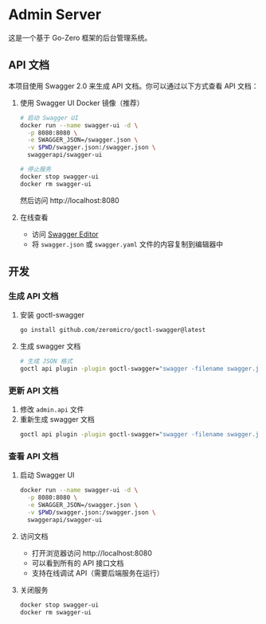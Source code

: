 # Admin Server

这是一个基于 Go-Zero 框架的后台管理系统。

## API 文档

本项目使用 Swagger 2.0 来生成 API 文档。你可以通过以下方式查看 API 文档：

1. 使用 Swagger UI Docker 镜像（推荐）
   ```bash
   # 启动 Swagger UI
   docker run --name swagger-ui -d \
     -p 8080:8080 \
     -e SWAGGER_JSON=/swagger.json \
     -v $PWD/swagger.json:/swagger.json \
     swaggerapi/swagger-ui

   # 停止服务
   docker stop swagger-ui
   docker rm swagger-ui
   ```
   然后访问 http://localhost:8080

2. 在线查看
   - 访问 [Swagger Editor](https://editor.swagger.io/)
   - 将 `swagger.json` 或 `swagger.yaml` 文件的内容复制到编辑器中

## 开发

### 生成 API 文档

1. 安装 goctl-swagger
   ```bash
   go install github.com/zeromicro/goctl-swagger@latest
   ```

2. 生成 swagger 文档
   ```bash
   # 生成 JSON 格式
   goctl api plugin -plugin goctl-swagger="swagger -filename swagger.json" -api admin.api -dir .
   ```

### 更新 API 文档

1. 修改 `admin.api` 文件
2. 重新生成 swagger 文档
   ```bash
   goctl api plugin -plugin goctl-swagger="swagger -filename swagger.json" -api admin.api -dir .
   ```

### 查看 API 文档

1. 启动 Swagger UI
   ```bash
   docker run --name swagger-ui -d \
     -p 8080:8080 \
     -e SWAGGER_JSON=/swagger.json \
     -v $PWD/swagger.json:/swagger.json \
     swaggerapi/swagger-ui
   ```

2. 访问文档
   - 打开浏览器访问 http://localhost:8080
   - 可以看到所有的 API 接口文档
   - 支持在线调试 API（需要后端服务在运行）

3. 关闭服务
   ```bash
   docker stop swagger-ui
   docker rm swagger-ui
   ``` 